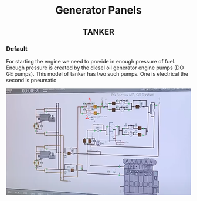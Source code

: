 
<div align="center">
    
# Generator Panels


## TANKER

</div>

### Default
For starting the engine we need to provide in enough pressure of fuel. Enough pressure is created by the diesel oil generator engine pumps (DO GE pumps). This model of tanker has two such pumps. One is electrical the second is pneumatic

<div align="center">

<img src="./assets/2_main_switchboard/tanker_fuel_oil.PNG" width=700>

</div>